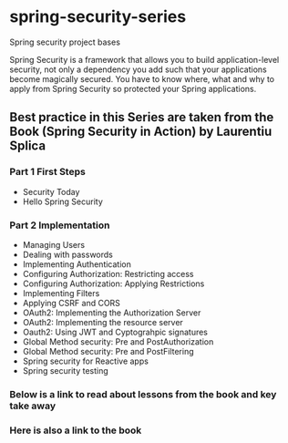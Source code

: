 # spring-security-series
Spring security project bases 

Spring Security is a framework that allows you to build application-level security, not only a dependency you add such that your applications become magically secured. You have to know where, what and why to apply from Spring Security so protected your Spring applications.

## Best practice in this Series are taken from the Book (Spring Security in Action) by Laurentiu Splica

### Part 1 First Steps
- Security Today
- Hello Spring Security
### Part 2 Implementation
- Managing Users
- Dealing with passwords
- Implementing Authentication
- Configuring Authorization: Restricting access
- Configuring Authorization: Applying Restrictions
- Implementing Filters
- Applying CSRF and CORS
- OAuth2: Implementing the Authorization Server
- OAuth2: Implementing the resource server
- Oauth2: Using JWT and Cyptograhpic signatures
- Global Method security: Pre and PostAuthorization
- Global Method security: Pre and PostFiltering
- Spring security for Reactive apps
- Spring security testing
### Below is a link to read about lessons from the book and key take away
### Here is also a link to the book


